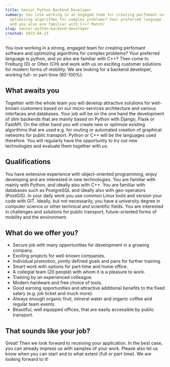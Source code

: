 ```yaml
---
title: Senior Python Backend Developer
summary: You love working in an engaged team for creating perfomant software and
  optimizing algorithms for complex problems? Your preferred language is python,
  and you also are familiar with C++? Match!
slug: senior-python-backend-developer
created: 2023-04-13
---
```

You love working in a strong, engaged team for creating perfomant software and optimizing algorithms for complex problems? Your preferred language is python, and yo also are familiar with C++? Then come to Freiburg (D) or Olten (CH) and work with us on exciting customer solutions for modern forms of mobility. We are looking for a backend developer, working full- or part-time (80-100%).

## What awaits you

Togehter with the whole team you will develop attractive solutions for well-known customers based on our micro-services architecture and various interfaces and databases. Your job will be on the one hand the development of slim backends that are mainly based on Python with Django, Flask or FastAPI. On the other hand you will create new or optimize existing algorithms that are used e.g. for routing or automated creation of graphical networks for public transport. Python or C++ will be the languages used therefore. You will regularly have the opportunity to try out new technologies and evaluate them together with us.

## Qualifications

You have extensive experience with object-oriented programming, enjoy developing and are interested in new technologies. You are familiar with mainly with Python, and ideally also with C++. You are familiar with databases such as PostgreSQL and ideally also with geo-operators (PostGIS). In your daily work you use common Linux tools and version your code with GIT. Ideally, but not necessarily, you have a university degree in computer science or other technical and scientific fields. You are interested in challenges and solutions for public transport, future-oriented forms of mobility and the environment.

## What do we offer you?

* Secure job with many opportunities for development in a growing company.
* Exciting projects for well-known companies.
* Individual promotion, jointly defined goals and pans for further training.
* Smart work with options for part-time and home office. 
* A collegial team (20 people) with whom it is a pleasure to work.
* Training by an experienced colleague.
* Modern hardware and free choice of tools. 
* Good earning opportunities and attractive additional benefits to the fixed salary (e.g.  job ticket and much more). 
* Always enough organic fruit, mineral water and organic coffee and regular team events.
* Beautiful, well equipped offices, that are easily accessible by public transport. 

## That sounds like your job?

Great! Then we look forward to receiving your application. In the best case, you can already impress us with samples of your work. Please also let us know when you can start and to what extent (full or part time). We are looking forward to it!